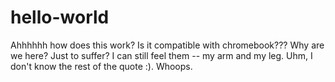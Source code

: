 # hello-world
Ahhhhhh how does this work? Is it compatible with chromebook???
Why are we here? Just to suffer? I can still feel them -- my arm and my leg. Uhm, I don't know the rest of the quote :). Whoops.
